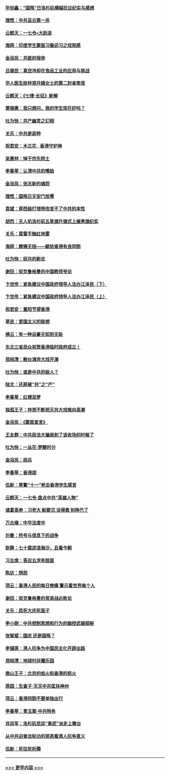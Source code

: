 #### [毕剑鑫：“国殇”日洛杉矶横幅抗议纪实与感想](../pages/nsc993/n11591301.md?t=10170201) 
#### [理悟：中共亘古第一杀](../pages/nsc993/n11590734.md?t=10170201) 
#### [云鹤天：一七令•大跃进](../pages/nsc993/n11590699.md?t=10170201) 
#### [海网：印度学生蒙面习像迎习之戏观感](../pages/nsc993/n11590675.md?t=10170201) 
#### [金浴凤：共匪的宿命](../pages/nsc993/n11586383.md?t=10170201) 
#### [吕锡民：真空冷却在食品工业的应用与挑战](../pages/nsc993/n11585819.md?t=10170201) 
#### [华人医生给林郑月娥女士的第二封亲笔信](../pages/nsc993/n11585124.md?t=10170201) 
#### [云鹤天：《七律·长征》新解](../pages/nsc993/n11584578.md?t=10170201) 
#### [萧锡惠：我只想问，我的学生现在好吗？](../pages/nsc993/n11583828.md?t=10170201) 
#### [吐为快：共产幽灵之幻相](../pages/nsc993/n11583224.md?t=10170201) 
#### [关乐：中共是孬种](../pages/nsc993/n11582099.md?t=10170201) 
#### [祝君安：木兰花 · 香港守护神](../pages/nsc993/n11581782.md?t=10170201) 
#### [吴惠林：悼于宗先院士](../pages/nsc993/n11580283.md?t=10170201) 
#### [李春草：认清中共的嘴脸](../pages/nsc993/n11579954.md?t=10170201) 
#### [金浴凤：张志新的魂怨](../pages/nsc993/n11579913.md?t=10170201) 
#### [理悟：国殇日天安门拾零](../pages/nsc993/n11579843.md?t=10170201) 
#### [袁斌：穿西装打领带改变不了中共的本性](../pages/nsc993/n11579814.md?t=10170201) 
#### [胡烈：无人机洛杉矶五星旗升旗式上展黑旗纪实](../pages/nsc993/n11579322.md?t=10170201) 
#### [关乐：莫雷手触红地雷](../pages/nsc993/n11577862.md?t=10170201) 
#### [海网：醒狮无挡——献给香港有良同胞](../pages/nsc993/n11577835.md?t=10170201) 
#### [吐为快：妖共的新衣](../pages/nsc993/n11577575.md?t=10170201) 
#### [谢田：驳克鲁格曼的中国教师爷论](../pages/nsc993/n11575034.md?t=10170201) 
#### [卞世传：紧急建议中国政府领导人法办江泽民（下）](../pages/nsc993/n11573390.md?t=10170201) 
#### [卞世传：紧急建议中国政府领导人法办江泽民（上）](../pages/nsc993/n11573208.md?t=10170201) 
#### [祝君安：重阳节望香港](../pages/nsc993/n11573190.md?t=10170201) 
#### [草民：爱国主义的联想](../pages/nsc993/n11572333.md?t=10170201) 
#### [拂云：有一种自豪无知到无耻](../pages/nsc993/n11572006.md?t=10170201) 
#### [东北三省民众祝贺香港临时政府成立！](../pages/nsc993/n11571215.md?t=10170201) 
#### [郑纯清：散伙演弃大戏开演](../pages/nsc993/n11570826.md?t=10170201) 
#### [吐为快：谁是中共的敌人？](../pages/nsc993/n11570817.md?t=10170201) 
#### [陆文：还原被“共”之“产”](../pages/nsc993/n11570798.md?t=10170201) 
#### [李春草：红楼沤梦](../pages/nsc993/n11569673.md?t=10170201) 
#### [独孤王子：林郑不断把灭共大戏推向高潮](../pages/nsc993/n11569381.md?t=10170201) 
#### [金浴凤：《蒙面宣言》](../pages/nsc993/n11569368.md?t=10170201) 
#### [王友群：中共政法大骗局到了该收场的时候了](../pages/nsc993/n11568940.md?t=10170201) 
#### [吐为快：一丛花‧梦醒时分](../pages/nsc993/n11567491.md?t=10170201) 
#### [金浴凤：阅兵](../pages/nsc993/n11567454.md?t=10170201) 
#### [李春草：香港颂](../pages/nsc993/n11567444.md?t=10170201) 
#### [伍新：黑警“十一”枪击香港学生感言](../pages/nsc993/n11567426.md?t=10170201) 
#### [云鹤天：一七令‧盘点中共“英雄人物”](../pages/nsc993/n11567091.md?t=10170201) 
#### [诸葛高参：习老大 船要沉 没得救 别挣巴了](../pages/nsc993/n11566976.md?t=10170201) 
#### [万古缘：中华法度中](../pages/nsc993/n11566726.md?t=10170201) 
#### [刘曼：符号与信息下的战争](../pages/nsc993/n11564655.md?t=10170201) 
#### [耿静：七十载逆浪淘沙，且看今朝](../pages/nsc993/n11564520.md?t=10170201) 
#### [习主席：答应五求有脸面](../pages/nsc993/n11563953.md?t=10170201) 
#### [陈达：鸽怨](../pages/nsc993/n11561879.md?t=10170201) 
#### [项云：香港人民的每日惨痛  警示着世界每个人](../pages/nsc993/n11559273.md?t=10170201) 
#### [谢田：驳克鲁格曼的贸易战必败论](../pages/nsc993/n11555840.md?t=10170201) 
#### [关乐：启死大庆死面子](../pages/nsc993/n11556823.md?t=10170201) 
#### [李小刚：中共控制思想和行为的脑控武器探秘](../pages/nsc993/n11556776.md?t=10170201) 
#### [张智斌：国庆  还是国殇？](../pages/nsc993/n11556617.md?t=10170201) 
#### [李镇莲：港人抗争为中国民主化开辟出路](../pages/nsc993/n11556570.md?t=10170201) 
#### [郑纯清：地球村非魔乐园](../pages/nsc993/n11555415.md?t=10170201) 
#### [南山王子：北京的焰火和香港的怒火](../pages/nsc993/n11555318.md?t=10170201) 
#### [莲园：生查子·天灭中共匡扶神州](../pages/nsc993/n11555302.md?t=10170201) 
#### [项云：香港同胞不要单独出行](../pages/nsc993/n11555276.md?t=10170201) 
#### [李春草：青玉案‧中共特务](../pages/nsc993/n11552356.md?t=10170201) 
#### [肖运军：洛杉矶民运“勇武”派走上舞台](../pages/nsc993/n11551595.md?t=10170201) 
#### [从中共迫害法轮功的邪恶看港人抗争意义](../pages/nsc993/n11540858.md?t=10170201) 
#### [伍新：死往死折腾](../pages/nsc993/n11550174.md?t=10170201) 

----
#### [ >>> 更早内容 <<< ](../indexes/nsc993-earlier.md)
